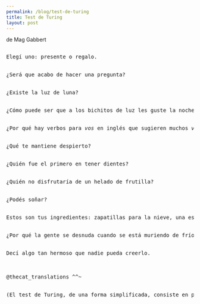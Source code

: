 ```yaml
---
permalink: /blog/test-de-turing
title: Test de Turing
layout: post
---
```


de Mag Gabbert

<pre class="highlight">
<i></i>
Elegí uno: presente o regalo.


¿Será que acabo de hacer una pregunta?


¿Existe la luz de luna?


¿Cómo puede ser que a los bichitos de luz les guste la noche y a los de la fruta el durazno?


¿Por qué hay verbos para <i>vos</i> en inglés que sugieren muchos <i>vos</i> y ninguno para <i>ella</i> o para <i>mí</i>?


¿Qué te mantiene despierto?


¿Quién fue el primero en tener dientes?


¿Quién no disfrutaría de un helado de frutilla?


¿Podés soñar?


Estos son tus ingredientes: zapatillas para la nieve, una estrella de leopardo, campos de pastos largos como pelos, cabellos llenos de olas, un cuerpo de trabajo. ¿Qué harías con esto?


¿Por qué la gente se desnuda cuando se está muriendo de frío?


Decí algo tan hermoso que nadie pueda creerlo.



@thecat_translations ^^~


(El test de Turing, de una forma simplificada, consiste en preguntas que uno haría para darse cuenta si se habla con un humano o una máquina.)


</pre>



